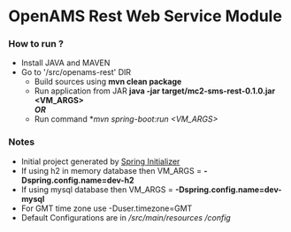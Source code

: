 # OpenAMS Rest Web Service Module

### How to run ?
 - Install JAVA and MAVEN
 -  Go to '/src/openams-rest' DIR
       - Build sources using **mvn clean package**
       - Run application from JAR **java -jar target/mc2-sms-rest-0.1.0.jar <VM_ARGS>**  
         ***OR***
       - Run command **mvn spring-boot:run <VM_ARGS>*

### Notes
 - Initial project generated by [Spring Initializer](https://start.spring.io)
 - If using h2 in memory database then VM_ARGS = **-Dspring.config.name=dev-h2** 
 - If using mysql database then VM_ARGS = **-Dspring.config.name=dev-mysql** 
 - For GMT time zone use -Duser.timezone=GMT
 - Default Configurations are in */src/main/resources /config*

